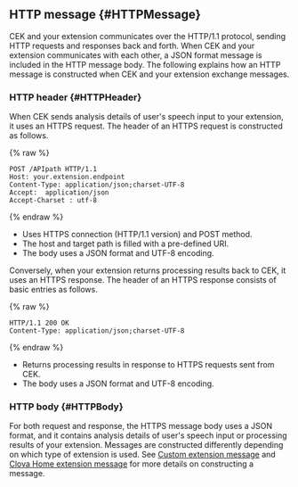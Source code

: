 ## HTTP message {#HTTPMessage}
CEK and your extension communicates over the HTTP/1.1 protocol, sending HTTP requests and responses back and forth. When CEK and your extension communicates with each other, a JSON format message is included in the HTTP message body. The following explains how an HTTP message is constructed when CEK and your extension exchange messages.

### HTTP header {#HTTPHeader}
When CEK sends analysis details of user's speech input to your extension, it uses an HTTPS request. The header of an HTTPS request is constructed as follows.

{% raw %}
```
POST /APIpath HTTP/1.1
Host: your.extension.endpoint
Content-Type: application/json;charset-UTF-8
Accept:  application/json
Accept-Charset : utf-8
```
{% endraw %}

* Uses HTTPS connection (HTTP/1.1 version) and POST method.
* The host and target path is filled with a pre-defined URI.
* The body uses a JSON format and UTF-8 encoding.


Conversely, when your extension returns processing results back to CEK, it uses an HTTPS response. The header of an HTTPS response consists of basic entries as follows.

{% raw %}
```
HTTP/1.1 200 OK
Content-Type: application/json;charset-UTF-8
```
{% endraw %}

* Returns processing results in response to HTTPS requests sent from CEK.
* The body uses a JSON format and UTF-8 encoding.

### HTTP body {#HTTPBody}
For both request and response, the HTTPS message body uses a JSON format, and it contains analysis details of user's speech input or processing results of your extension. Messages are constructed differently depending on which type of extension is used. See [Custom extension message](#CustomExtMessage) and [Clova Home extension message](#ClovaHomeExtMessage) for more details on constructing a message.
